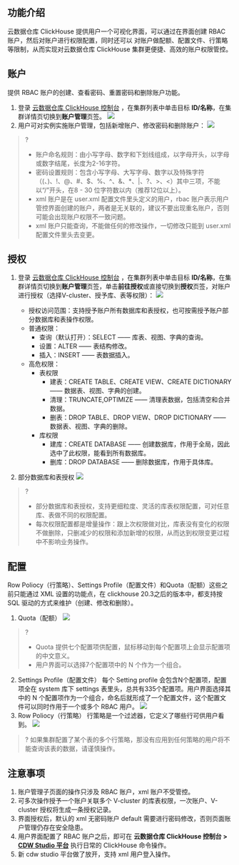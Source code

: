 ## 功能介绍
云数据仓库 ClickHouse 提供用户一个可视化界面，可以通过在界面创建 RBAC 账户，然后对账户进行权限配置，同时还可以
对账户做配额、配置文件、行策略等限制，从而实现对云数据仓库 ClickHouse 集群更便捷、高效的账户权限管控。

## 账户
提供 RBAC 账户的创建、查看密码、重置密码和删除账户功能。
1. 登录 [云数据仓库 ClickHouse 控制台](https://console.cloud.tencent.com/cdwch) ，在集群列表中单击目标 **ID/名称**，在集群详情页切换到**账户管理**页签。
![](https://qcloudimg.tencent-cloud.cn/raw/e5b82fe203430df4a376675bbca878e0.png)
2. 用户可对实例实施账户管理，包括新增账户、修改密码和删除账户：
![](https://qcloudimg.tencent-cloud.cn/raw/1fa892cfc771647f2a936d63b9e0b178.png)
>? 
>- 账户命名规则：由⼩写字⺟、数字和下划线组成，以字⺟开头，以字⺟或数字结尾，⻓度为2-16字符。
>- 密码设置规则：包含⼩写字⺟、⼤写字⺟、数字以及特殊字符（(、)、!、@、#、$、%、^、&、*、|、?、>、<）其中三项，不能以“/”开头，在8 - 30 位字符数以内（推荐12位以上）。
>- xml 账户是在 user.xml 配置文件里头定义的用户，rbac 账户表示用户管控界面创建的账户，两者是无关联的，建议不要出现重名账户，否则可能会出现账户权限不一致问题。
>- xml 账户只能查询，不能做任何的修改操作，一切修改只能到 user.xml 配置文件里头去变更。

## 授权
1. 登录 [云数据仓库 ClickHouse 控制台](https://console.cloud.tencent.com/cdwch) ，在集群列表中单击目标 **ID/名称**，在集群详情页切换到**账户管理**页签，单击**前往授权**或直接切换到**授权**页签，对账户进行授权（选择V-cluster、授予库、表等权限）：
![](https://qcloudimg.tencent-cloud.cn/raw/06bc5c7b9d0ef44c787a6a6e5f03ab06.jpg)
	- 授权访问范围：⽀持授予账户所有数据库和表授权，也可按需授予账户部分数据库和表操作权限。
	- 普通权限：
		- 查询（默认打开）：SELECT —— 库表、视图、字典的查询。
		- 设置：ALTER —— 表结构修改。
		- 插⼊：INSERT ——  表数据插⼊。
	- ⾼危权限：
		-  表权限
			- 建表：CREATE TABLE、CREATE VIEW、CREATE DICTIONARY —— 数据表、视图、字典的创建。
			- 清理：TRUNCATE,OPTIMIZE —— 清理表数据，包括清空和合并数据。
			- 删表：DROP TABLE、DROP VIEW、DROP DICTIONARY ——  数据表、视图、字典的删除。
		-  库权限
 			- 建库：CREATE DATABASE —— 创建数据库，作⽤于全局，因此选中了此权限，能看到所有数据库。
 			- 删库：DROP DATABASE —— 删除数据库，作⽤于具体库。

2. 部分数据库和表授权
![](https://qcloudimg.tencent-cloud.cn/raw/33748336978e640644e1f10587a8a374.jpg)
>? 
>- 部分数据库和表授权，⽀持更细粒度、灵活的库表权限配置，可对任意库、表做不同的权限配置。
>- 每次权限配置都是增量操作：跟上次权限做对⽐，库表没有变化的权限不做删除，只删减少的权限和添加新增的权限，从⽽达到权限变更过程中不影响业务操作。

## 配置
Row Poliocy（行策略）、Settings Profile（配置文件）和Quota（配额）这些之前只能通过 XML 设置的功能点，在 clickhouse 20.3之后的版本中，都支持按 SQL 驱动的方式来维护（创建、修改和删除）。
1. Quota（配额）
![](https://qcloudimg.tencent-cloud.cn/raw/7be6540b7ae3061dc66e0faf37f7b8e7.jpg)
>? 
>- Quota 提供七个配置项供配置，⿏标移动到每个配置项上会显示配置项的中⽂意义。
>- ⽤户界⾯可以选择7个配置项中的 N 个作为⼀个组合。

2. Settings Profile（配置文件）
每个 Setting profile 会包含N个配置项，配置项全在 system 库下 settings 表⾥头，总共有335个配置项。⽤户界⾯选择其中的 N 个配置项作为⼀个组合，命名后就形成了⼀个配置⽂件，这个配置⽂件可以同时作⽤于⼀个或多个 RBAC ⽤户。
![](https://qcloudimg.tencent-cloud.cn/raw/54a8614a3c12ed9ac4efd5575fa98639.jpg)
3. Row Poliocy（行策略）
⾏策略是⼀个过滤器，它定义了哪些⾏可供⽤户看到。
![](https://qcloudimg.tencent-cloud.cn/raw/4c16935b55a8cb7fbeaa9c4418457cc1.jpg)
>? 如果集群配置了某个表的多个⾏策略，那没有应⽤到任何策略的⽤户将不能查询该表的数据，请谨慎操作。

## 注意事项
1. 账户管理子页面的操作只涉及 RBAC 账户，xml 账户不受管控。
2. 可多次操作授予一个账户关联多个 V-cluster 的库表权限，一次账户、V-cluster 授权将生成一条授权记录。
3. 界面授权后，默认的 xml 无密码账户 default 需要进行密码修改，否则页面账户管理仍存在安全隐患。
4. 用户界面配置了 RBAC 账户之后，即可在 **云数据仓库 ClickHouse 控制台 >** [**CDW Studio 平台**](https://console.cloud.tencent.com/cdwch/dms?hideLeftNav=true&hideWidget=true) 执行日常的 ClickHouse 命令操作。
5. 新 cdw studio 平台做了放开，支持 xml 用户登入操作。
